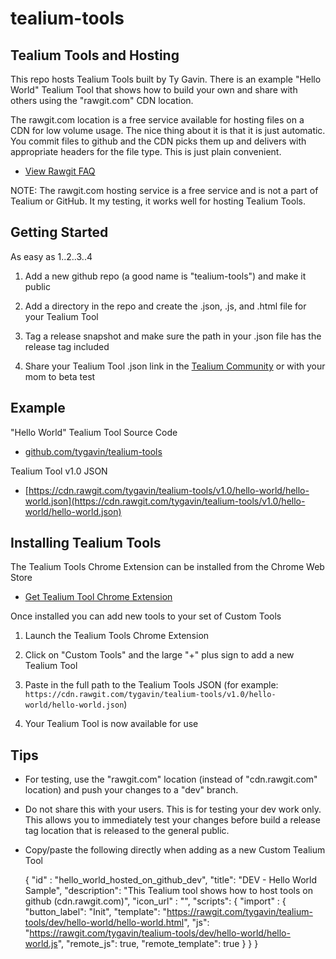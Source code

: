# tealium-tools

## Tealium Tools and Hosting

This repo hosts Tealium Tools built by Ty Gavin.  There is an example "Hello World" Tealium Tool that shows how to build your own and share with others using the "rawgit.com" CDN location.

The rawgit.com location is a free service available for hosting files on a CDN for low volume usage.  The nice thing about it is that it is just automatic.  You commit files to github and the CDN picks them up and delivers with appropriate headers for the file type.  This is just plain convenient.

* [View Rawgit FAQ](https://rawgit.com/faq)

NOTE: The rawgit.com hosting service is a free service and is not a part of Tealium or GitHub.  It my testing, it works well for hosting Tealium Tools.


## Getting Started

As easy as 1..2..3..4

1. Add a new github repo (a good name is "tealium-tools") and make it public

2. Add a directory in the repo and create the .json, .js, and .html file for your Tealium Tool

3. Tag a release snapshot and make sure the path in your .json file has the release tag included

4. Share your Tealium Tool .json link in the [Tealium Community](https://community.tealiumiq.com/) or with your mom to beta test


## Example

"Hello World" Tealium Tool Source Code

* [github.com/tygavin/tealium-tools](https://github.com/tygavin/tealium-tools)

Tealium Tool v1.0 JSON
 
* [https://cdn.rawgit.com/tygavin/tealium-tools/v1.0/hello-world/hello-world.json](https://cdn.rawgit.com/tygavin/tealium-tools/v1.0/hello-world/hello-world.json)


## Installing Tealium Tools

The Tealium Tools Chrome Extension can be installed from the Chrome Web Store

* [Get Tealium Tool Chrome Extension](https://chrome.google.com/webstore/detail/tealium-tools/gidnphnamcemailggkemcgclnjeeokaa?hl=en-US)

Once installed you can add new tools to your set of Custom Tools

1. Launch the Tealium Tools Chrome Extension

2. Click on "Custom Tools" and the large "+" plus sign to add a new Tealium Tool

3. Paste in the full path to the Tealium Tools JSON (for example: `https://cdn.rawgit.com/tygavin/tealium-tools/v1.0/hello-world/hello-world.json`)

4. Your Tealium Tool is now available for use


## Tips

* For testing, use the "rawgit.com" location (instead of "cdn.rawgit.com" location) and push your changes to a "dev" branch.

* Do not share this with your users.  This is for testing your dev work only.  This allows you to immediately test your changes before build a release tag location that is released to the general public.

* Copy/paste the following directly when adding as a new Custom Tealium Tool


    {
        "id" : "hello_world_hosted_on_github_dev",
        "title": "DEV - Hello World Sample",
        "description": "This Tealium tool shows how to host tools on github (cdn.rawgit.com)",
        "icon_url" : "",
        "scripts": {
            "import" : {
                "button_label": "Init",
                "template": "https://rawgit.com/tygavin/tealium-tools/dev/hello-world/hello-world.html",
                "js": "https://rawgit.com/tygavin/tealium-tools/dev/hello-world/hello-world.js",
                "remote_js": true,
                "remote_template": true
            }
        }
    }

